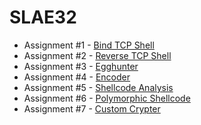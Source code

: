 # SLAE32

* Assignment #1 - [Bind TCP Shell](https://bigb0sss.github.io/posts/slae32-assignment-1/)
* Assignment #2 - [Reverse TCP Shell](https://bigb0sss.github.io/posts/slae32-assignment-2/)
* Assignment #3 - [Egghunter](https://bigb0sss.github.io/posts/slae32-assignment-3/)
* Assignment #4 - [Encoder](https://bigb0sss.github.io/posts/slae32-assignment-4/)
* Assignment #5 - [Shellcode Analysis](https://bigb0sss.github.io/posts/slae32-assignment-5/)
* Assignment #6 - [Polymorphic Shellcode](https://bigb0sss.github.io/posts/slae32-assignment-6/)
* Assignment #7 - [Custom Crypter](https://bigb0sss.github.io/posts/slae32-assignment-7/)